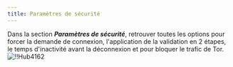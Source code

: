 ```yaml
---
title: Paramètres de sécurité
---
```

Dans la section ***Paramètres de sécurité***, retrouver toutes les options pour forcer la demande de connexion, l'application de la validation en 2 étapes, le temps d'inactivité avant la déconnexion et pour bloquer le trafic de Tor.  
![!!Hub4162](https://webdevolutions.azureedge.net/docs/fr/hub/Hub4162.png) 

